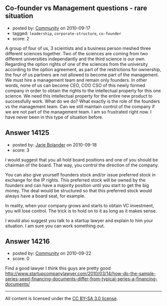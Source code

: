 ## Co-founder vs Management questions - rare situation

- posted by: [Community](https://stackexchange.com/users/-1/-1-community) on 2010-09-17
- tagged: `leadership`, `corporate-structure`, `co-founder`
- score: 2

A group of four of us, 3 scientists and a business person meshed three different sciences together.  Two of the sciences are coming from two different universities independantly and the third science is our own.  Regarding the option rights of one of the sciences from the university according to the option agreement, as part of the restrictions for ownership, the four of us partners are not allowed to become part of the management.  We must hire a management team and remain only founders.  In other words, none of us can become CEO, COO CSO of this newly formed company in order to obtain the rights to the intellectual property for this one science.  We need this intellectual property for the entire new product to successfully work.  What do we do?  What exactly is the role of the founders vs the management team.  Can we still maintain control of the company if we are not part of the management team.  I am so frustrated right now.  I have never been in this type of situation before.


## Answer 14125

- posted by: [Jarie Bolander](https://stackexchange.com/users/-1/585-jarie-bolander) on 2010-09-18
- score: 3

I would suggest that you all hold board positions and one of you should be chairman of the board. That way, you control the direction of the company.

You can also give yourself founders stock and/or issue preferred stock in exchange for the IP rights. This preferred stock will be owned by the founders and can have a majority position until you start to get the big money. The deal would be structured so that this preferred stock would always have a board seat, for example.

In reality, when your company grows and starts to obtain VC investment, you will lose control. The trick is to hold on to it as long as it makes sense.

I would also suggest you talk to a startup lawyer and explain to him your situation. I am sure you can work something out.


## Answer 14216

- posted by: [Community](https://stackexchange.com/users/-1/-1-community) on 2010-09-22
- score: 0

Find a good lawyer I think this guys are pretty good
http://www.startupcompanylawyer.com/2010/03/14/how-do-the-sample-series-seed-financing-documents-differ-from-typical-series-a-financing-documents/




---

All content is licensed under the [CC BY-SA 3.0 license](https://creativecommons.org/licenses/by-sa/3.0/).
